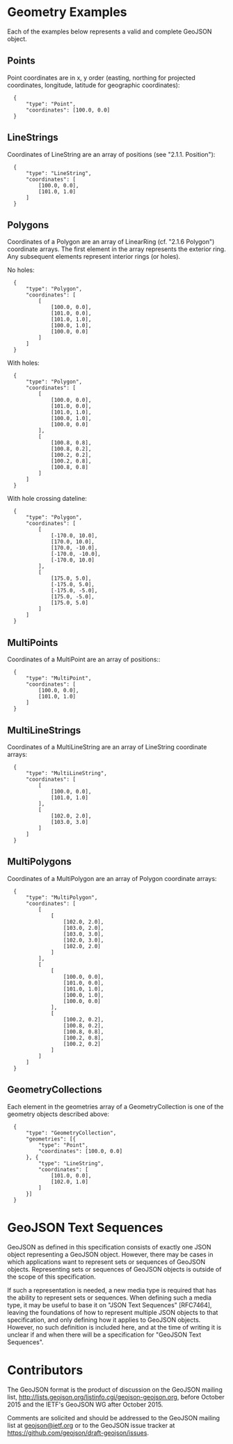 
# Geometry Examples

Each of the examples below represents a valid and complete GeoJSON
object.

## Points

Point coordinates are in x, y order (easting, northing for projected
coordinates, longitude, latitude for geographic coordinates):

      {
          "type": "Point",
          "coordinates": [100.0, 0.0]
      }

## LineStrings

Coordinates of LineString are an array of positions (see
"2.1.1. Position"):

      {
          "type": "LineString",
          "coordinates": [
              [100.0, 0.0],
              [101.0, 1.0]
          ]
      }

## Polygons

Coordinates of a Polygon are an array of LinearRing (cf.
"2.1.6 Polygon") coordinate arrays.
The first element in the array represents the exterior ring. Any
subsequent elements represent interior rings (or holes).

No holes:

      {
          "type": "Polygon",
          "coordinates": [
              [
                  [100.0, 0.0],
                  [101.0, 0.0],
                  [101.0, 1.0],
                  [100.0, 1.0],
                  [100.0, 0.0]
              ]
          ]
      }

With holes:

      {
          "type": "Polygon",
          "coordinates": [
              [
                  [100.0, 0.0],
                  [101.0, 0.0],
                  [101.0, 1.0],
                  [100.0, 1.0],
                  [100.0, 0.0]
              ],
              [
                  [100.8, 0.8],
                  [100.8, 0.2],
                  [100.2, 0.2],
                  [100.2, 0.8],
                  [100.8, 0.8]
              ]
          ]
      }

With hole crossing dateline:

      {
          "type": "Polygon",
          "coordinates": [
              [
                  [-170.0, 10.0],
                  [170.0, 10.0],
                  [170.0, -10.0],
                  [-170.0, -10.0],
                  [-170.0, 10.0]
              ],
              [
                  [175.0, 5.0],
                  [-175.0, 5.0],
                  [-175.0, -5.0],
                  [175.0, -5.0],
                  [175.0, 5.0]
              ]
          ]
      }

## MultiPoints

Coordinates of a MultiPoint are an array of positions::

      {
          "type": "MultiPoint",
          "coordinates": [
              [100.0, 0.0],
              [101.0, 1.0]
          ]
      }

## MultiLineStrings

Coordinates of a MultiLineString are an array of LineString coordinate
arrays:

      {
          "type": "MultiLineString",
          "coordinates": [
              [
                  [100.0, 0.0],
                  [101.0, 1.0]
              ],
              [
                  [102.0, 2.0],
                  [103.0, 3.0]
              ]
          ]
      }

## MultiPolygons

Coordinates of a MultiPolygon are an array of Polygon coordinate
arrays:

      {
          "type": "MultiPolygon",
          "coordinates": [
              [
                  [
                      [102.0, 2.0],
                      [103.0, 2.0],
                      [103.0, 3.0],
                      [102.0, 3.0],
                      [102.0, 2.0]
                  ]
              ],
              [
                  [
                      [100.0, 0.0],
                      [101.0, 0.0],
                      [101.0, 1.0],
                      [100.0, 1.0],
                      [100.0, 0.0]
                  ],
                  [
                      [100.2, 0.2],
                      [100.8, 0.2],
                      [100.8, 0.8],
                      [100.2, 0.8],
                      [100.2, 0.2]
                  ]
              ]
          ]
      }

## GeometryCollections

Each element in the geometries array of a GeometryCollection is one of
the geometry objects described above:

      {
          "type": "GeometryCollection",
          "geometries": [{
              "type": "Point",
              "coordinates": [100.0, 0.0]
          }, {
              "type": "LineString",
              "coordinates": [
                  [101.0, 0.0],
                  [102.0, 1.0]
              ]
          }]
      }


# GeoJSON Text Sequences

GeoJSON as defined in this specification consists of exactly one JSON object representing a GeoJSON object. However, there may be cases in which applications want to represent sets or sequences of GeoJSON objects. Representing sets or sequences of GeoJSON objects is outside of the scope of this specification.

If such a representation is needed, a new media type is required that has the ability to represent sets or sequences. When defining such a media type, it may be useful to base it on "JSON Text Sequences" [RFC7464], leaving the foundations of how to represent multiple JSON objects to that specification, and only defining how it applies to GeoJSON objects. However, no such definition is included here, and at the time of writing it is unclear if and when there will be a specification for "GeoJSON Text Sequences".


# Contributors

The GeoJSON format is the product of discussion on the GeoJSON mailing
list, http://lists.geojson.org/listinfo.cgi/geojson-geojson.org, before
October 2015 and the IETF's GeoJSON WG after October 2015.

Comments are solicited and should be addressed to the GeoJSON mailing
list at geojson@ietf.org or to the GeoJSON issue tracker at
https://github.com/geojson/draft-geojson/issues.
